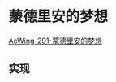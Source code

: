 # 蒙德里安的梦想

[AcWing-291-蒙德里安的梦想](https://www.acwing.com/problem/content/description/293/)

## 实现

```cpp

```

